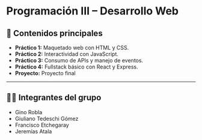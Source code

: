 # Programación III – Desarrollo Web

## 🧠 Contenidos principales

- **Práctico 1:** Maquetado web con HTML y CSS.
- **Práctico 2:** Interactividad con JavaScript.
- **Práctico 3:** Consumo de APIs y manejo de eventos.
- **Práctico 4:** Fullstack básico con React y Express.
- **Proyecto:** Proyecto final

---

## 👨‍💻 Integrantes del grupo

- Gino Robla
- Giuliano Tedeschi Gómez
- Francisco Etchegaray
- Jeremías Atala
